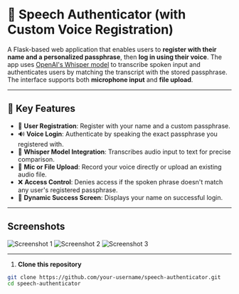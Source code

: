 # 🔐 Speech Authenticator (with Custom Voice Registration)

A Flask-based web application that enables users to **register with their name and a personalized passphrase**, then **log in using their voice**. The app uses [OpenAI's Whisper model](https://github.com/openai/whisper) to transcribe spoken input and authenticates users by matching the transcript with the stored passphrase. The interface supports both **microphone input** and **file upload**.

---

## 🌟 Key Features

- 📝 **User Registration**: Register with your name and a custom passphrase.
- 🔊 **Voice Login**: Authenticate by speaking the exact passphrase you registered with.
- 🧠 **Whisper Model Integration**: Transcribes audio input to text for precise comparison.
- 🎤 **Mic or File Upload**: Record your voice directly or upload an existing audio file.
- ❌ **Access Control**: Denies access if the spoken phrase doesn't match any user's registered passphrase.
- 👤 **Dynamic Success Screen**: Displays your name on successful login.

---

## Screenshots

![Screenshot 1](assets/images/screenshot1.png)
![Screenshot 2](assets/images/screenshot2.png)
![Screenshot 3](assets/images/screenshot3.png)

---

1. **Clone this repository**

```bash
git clone https://github.com/your-username/speech-authenticator.git
cd speech-authenticator
  
